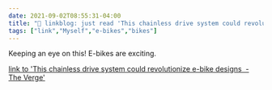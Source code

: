 ```yaml
---
date: 2021-09-02T08:55:31-04:00
title: "🔗 linkblog: just read 'This chainless drive system could revolutionize e-bike designs  - The Verge'"
tags: ["link","Myself","e-bikes","bikes"]
---
```

Keeping an eye on this! E-bikes are exciting.
 
[link to 'This chainless drive system could revolutionize e-bike designs  - The Verge'](https://www.theverge.com/2021/9/2/22653697/schaeffler-free-drive-e-bike-system-chainless)
